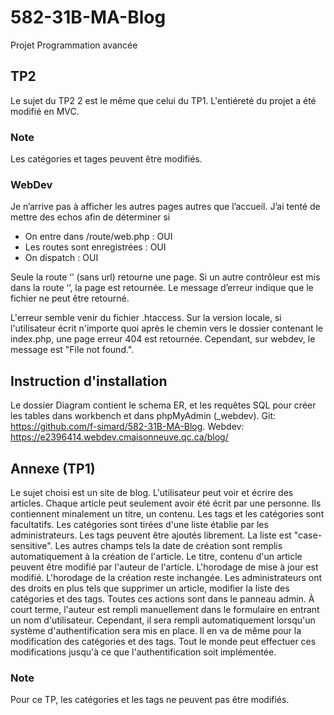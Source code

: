 # 582-31B-MA-Blog
Projet Programmation avancée

## TP2
Le sujet du TP2 2 est le même que celui du TP1. L'entiéreté du projet a été modifié en MVC.

### Note
Les catégories et tages peuvent être modifiés.

### WebDev
Je n’arrive pas à afficher les autres pages autres que l’accueil.
J’ai tenté de mettre des echos afin de déterminer si
* On entre dans /route/web.php : OUI
* Les routes sont enregistrées : OUI
* On dispatch : OUI

Seule la route ‘’ (sans url) retourne une page. Si un autre contrôleur est mis dans la route ‘’, la page est retournée.
Le message d’erreur indique que le fichier ne peut être retourné.

L'erreur semble venir du fichier .htaccess. Sur la version locale, si l'utilisateur écrit n'importe quoi après le chemin vers le dossier contenant le index.php, une page erreur 404 est retournée. Cependant, sur webdev, le message est "File not found.".

## Instruction d'installation

Le dossier Diagram contient le schema ER, et les requêtes SQL pour créer les tables dans workbench et dans phpMyAdmin (_webdev).
Git: https://github.com/f-simard/582-31B-MA-Blog.
Webdev: https://e2396414.webdev.cmaisonneuve.qc.ca/blog/


## Annexe (TP1)
Le sujet choisi est un site de blog.
L'utilisateur peut voir et écrire des articles.
Chaque article peut seulement avoir été écrit par une personne. Ils contiennent minalement un titre, un contenu. Les tags et les catégories sont facultatifs. Les catégories sont tirées d'une liste établie par les administrateurs. Les tags peuvent être ajoutés librement. La liste est "case-sensitive". Les autres champs tels la date de création sont remplis automatiquement à la création de l'article.
Le titre, contenu d'un article peuvent être modifié par l'auteur de l'article. L'horodage de mise à jour est modifié. L'horodage de la création reste inchangée.
Les administrateurs ont des droits en plus tels que supprimer un article, modifier la liste des catégories et des tags. Toutes ces actions sont dans le panneau admin.
À court terme, l'auteur est rempli manuellement dans le formulaire en entrant un nom d'utilisateur. Cependant, il sera rempli automatiquement lorsqu'un système d'authentification sera mis en place.
Il en va de même pour la modification des catégories et des tags. Tout le monde peut effectuer ces modifications jusqu'à ce que l'authentification soit implémentée.


### Note
Pour ce TP, les catégories et les tags ne peuvent pas être modifiés.